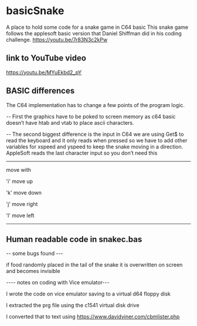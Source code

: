 # basicSnake


A place to hold some code for a snake game in C64 basic 
This snake game follows the applesoft basic  version that Daniel Shiffman did in his coding challenge. https://youtu.be/7r83N3c2kPw

## link to YouTube video

https://youtu.be/MYuEkbd2_pY

## BASIC differences

The C64 implementation has to change a few points of the program logic.

-- First the graphics have to be poked to screen memory as c64 basic doesn’t have htab and vtab to place ascii characters.  

-- The second biggest difference is the input in C64 we are using Get$ to read the keyboard and it only reads when pressed so we have to add other variables for xspeed and yspeed to keep the snake moving in a direction.
AppleSoft reads the last character input so you don’t need this

--- 

move with

'i' move up

'k' move down

'j' move right

'l' move left


--- 

## Human readable code in snakec.bas



-- some bugs found ---

if food randomly placed in the tail of the snake it is overwritten on screen and becomes invisible

---- notes on coding with Vice emulator---

I wrote the code on vice emulator saving to a virtual d64 floppy disk

I extracted the prg file using the c1541 virtual disk drive

I converted that to text using https://www.davidviner.com/cbmlister.php

